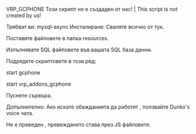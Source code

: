 VRP_GCPHONE
Този скрипт не е създаден от нас! | This script is not created by us!

Трябват ви:
mysql-async
Инсталиране:
Сваляте всичко от тук.

Поставяте файловете в папка resources.

Изпълнявате SQL файловете във вашата SQL база данни.

Подредете скриптовете в този ред:

start gcphone

start vrp_addons_gcphone

Пуснете сървъра.

Допълнително:
Aко искате обажданията да работят , ползвайте Dunko's voice чата.

Не е преведен , превеждането става през JS файловете.
